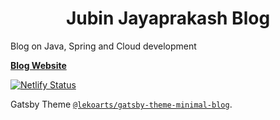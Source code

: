 <h1 align="center">
  Jubin Jayaprakash Blog
</h1>

Blog on Java, Spring and Cloud development

[**Blog Website**](https://jayaprakashjub.in)

[![Netlify Status](https://api.netlify.com/api/v1/badges/a0144f33-aca3-484e-a604-a644c63c05b2/deploy-status)](https://app.netlify.com/sites/jayaprakashjubin/deploys)

Gatsby Theme [`@lekoarts/gatsby-theme-minimal-blog`](https://github.com/LekoArts/gatsby-themes/tree/master/themes/gatsby-theme-minimal-blog).